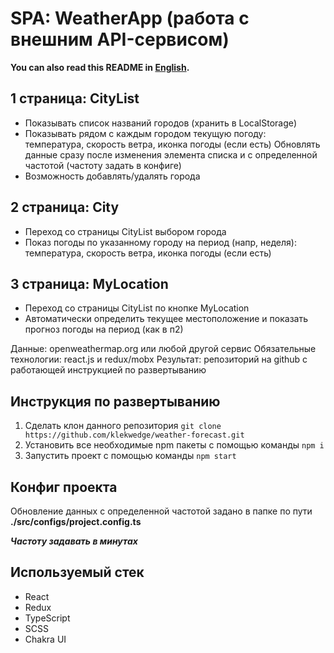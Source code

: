 # SPA: WeatherApp (работа с внешним API-сервисом)

**You can also read this README in [English](https://github.com/klekwedge/cv/blob/main/README.EN.md).**

## 1 страница: CityList
- Показывать список названий городов (хранить в LocalStorage)
- Показывать рядом с каждым городом текущую погоду: температура, скорость ветра, иконка погоды (если есть)
Обновлять данные сразу после изменения элемента списка и с определенной частотой (частоту задать в конфиге)
- Возможность добавлять/удалять города

## 2 страница: City
- Переход со страницы CityList выбором города
- Показ погоды по указанному городу на период (напр, неделя): температура, скорость ветра, иконка погоды (если есть)

## 3 страница: MyLocation
- Переход со страницы CityList по кнопке MyLocation
- Автоматически определить текущее местоположение и показать прогноз погоды на период (как в п2)

Данные: openweathermap.org или любой другой сервис
Обязательные технологии: react.js и redux/mobx
Результат: репозиторий на github с работающей инструкцией по развертыванию

## Инструкция по развертыванию

1. Сделать клон данного репозитория ```git clone https://github.com/klekwedge/weather-forecast.git```
2. Установить все необходимые npm пакеты с помощью команды ```npm i```
3. Запустить проект с помощью команды ```npm start```

## Конфиг проекта

Обновление данных с определенной частотой задано в папке по пути
**./src/configs/project.config.ts**

***Частоту задавать в минутах***

## Используемый стек

- React
- Redux
- TypeScript
- SCSS
- Chakra UI